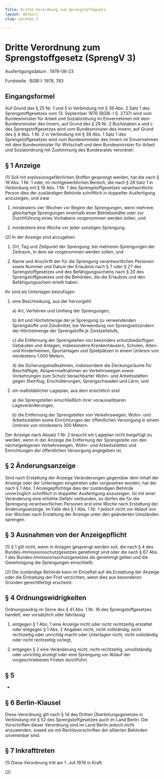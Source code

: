 ```yaml
---
Title: Dritte Verordnung zum Sprengstoffgesetz
layout: default
slug: sprengv_3

---
```


# Dritte Verordnung zum Sprengstoffgesetz (SprengV 3)

Ausfertigungsdatum
:   1978-06-23

Fundstelle
:   BGBl I: 1978, 783



## Eingangsformel

Auf Grund des § 25 Nr. 1 und 5 in Verbindung mit § 39 Abs. 2 Satz 1
des Sprengstoffgesetzes vom 13. September 1976 (BGBl. I S. 2737) wird
vom Bundesminister für Arbeit und Sozialordnung im Einvernehmen mit
dem Bundesminister des Innern,
auf Grund des § 29 Nr. 2 Buchstaben a und c des Sprengstoffgesetzes
wird vom Bundesminister des Innern,
auf Grund des § 4 Abs. 1 Nr. 2 in Verbindung mit § 39 Abs. 1 Satz 1
des Sprengstoffgesetzes wird vom Bundesminister des Innern im
Einvernehmen mit dem Bundesminister für Wirtschaft und dem
Bundesminister für Arbeit und Sozialordnung
mit Zustimmung des Bundesrates verordnet:


## § 1 Anzeige

(1) Soll mit explosionsgefährlichen Stoffen gesprengt werden, hat die
nach § 19 Abs. 1 Nr. 1 oder, im nichtgewerblichen Bereich, die nach §
28 Satz 1 in Verbindung mit § 19 Abs. 1 Nr. 1 des Sprengstoffgesetzes
verantwortliche Person dies der zuständigen Behörde schriftlich in
doppelter Ausfertigung anzuzeigen, und zwar

1.  mindestens vier Wochen vor Beginn der Sprengungen, wenn mehrere
    gleichartige Sprengungen innerhalb einer Betriebsstätte oder zur
    Durchführung eines Vorhabens vorgenommen werden sollen, und


2.  mindestens eine Woche vor jeder sonstigen Sprengung.




(2) In der Anzeige sind anzugeben

1.  Ort, Tag und Zeitpunkt der Sprengung; bei mehreren Sprengungen der
    Zeitraum, in dem sie vorgenommen werden sollen, und


2.  Name und Anschrift der für die Sprengung verantwortlichen Personen
    sowie Nummer und Datum der Erlaubnis nach § 7 oder § 27 des
    Sprengstoffgesetzes und des Befähigungsscheins nach § 20 des
    Sprengstoffgesetzes und die Behörden, die die Erlaubnis und den
    Befähigungsschein erteilt haben.



Ihr sind als Unterlagen beizufügen

1.  eine Beschreibung, aus der hervorgeht

    a)  Art, Verfahren und Umfang der Sprengungen,


    b)  Art und Höchstmenge der je Sprengung zu verwendenden Sprengstoffe und
        Zündmittel, bei Verwendung von Sprengzeitzündern der Höchstmenge der
        Sprengstoffe je Zündzeitstufe,


    c)  die Entfernung der Sprengstellen von besonders schutzbedürftigen
        Gebäuden und Anlagen, insbesondere Krankenhäusern, Schulen, Alten- und
        Kinderheimen, Sportanlagen und Spielplätzen in einem Umkreis von
        mindestens 1.000 Metern,


    d)  die Sicherungsmaßnahmen, insbesondere die Deckungsräume für
        Beschäftigte, Absperrmaßnahmen an Verkehrswegen sowie Vorkehrungen zum
        Schutz benachbarter Wohn- und Arbeitsstätten gegen Steinflug,
        Erschütterungen, Sprengschwaden und Lärm, und





2.  ein maßstäblicher Lageplan, aus dem ersichtlich sind

    a)  die Sprengstellen einschließlich ihrer voraussehbaren
        Lageveränderungen,


    b)  die Entfernung der Sprengstellen von Verkehrswegen, Wohn- und
        Arbeitsstätten sowie Einrichtungen der öffentlichen Versorgung in
        einem Umkreis von mindestens 300 Metern.






Der Anzeige nach Absatz 1 Nr. 2 braucht ein Lageplan nicht beigefügt
zu werden, wenn in der Anzeige die Entfernung der Sprengstelle von den
nächstgelegenen Verkehrswegen, Wohn- und Arbeitsstätten und
Einrichtungen der öffentlichen Versorgung angegeben ist.


## § 2 Änderungsanzeige

Sind nach Erstattung der Anzeige Veränderungen gegenüber dem Inhalt
der Anzeige oder der Unterlagen eingetreten oder vorgesehen worden,
hat der nach § 1 Abs. 1 Anzeigepflichtige dies der zuständigen Behörde
unverzüglich schriftlich in doppelter Ausfertigung anzuzeigen. Ist mit
einer Veränderung eine erhöhte Gefahr verbunden, so dürfen die für die
Sprengung verantwortlichen Personen erst eine Woche nach Erstattung
der Änderungsanzeige, im Falle des § 1 Abs. 1 Nr. 1 jedoch nicht vor
Ablauf von vier Wochen nach Erstattung der Anzeige unter den
geänderten Umständen sprengen.


## § 3 Ausnahmen von der Anzeigepflicht

(1) § 1 gilt nicht, wenn in Anlagen gesprengt werden soll, die nach §
4 des Bundes-Immissionsschutzgesetzes genehmigt sind oder die nach §
67 Abs. 1 des Bundes-Immissionsschutzgesetzes als genehmigt gelten und
die Genehmigung die Sprengungen einschließt.

(2) Die zuständige Behörde kann im Einzelfall auf die Erstattung der
Anzeige oder die Einhaltung der Frist verzichten, wenn dies aus
besonderen Gründen gerechtfertigt erscheint.


## § 4 Ordnungswidrigkeiten

Ordnungswidrig im Sinne des § 41 Abs. 1 Nr. 16 des Sprengstoffgesetzes
handelt, wer vorsätzlich oder fahrlässig

1.  entgegen § 1 Abs. 1 eine Anzeige nicht oder nicht rechtzeitig
    erstattet oder entgegen § 1 Abs. 2 Angaben nicht, nicht vollständig,
    nicht rechtzeitig oder unrichtig macht oder Unterlagen nicht, nicht
    vollständig oder nicht rechtzeitig vorlegt,


2.  entgegen § 2 eine Veränderung nicht, nicht rechtzeitig, unvollständig
    oder unrichtig anzeigt oder eine Sprengung vor Ablauf der
    vorgeschriebenen Fristen durchführt.





## § 5

-


## § 6 Berlin-Klausel

Diese Verordnung gilt nach § 14 des Dritten Überleitungsgesetzes in
Verbindung mit § 52 des Sprengstoffgesetzes auch im Land Berlin. Die
Vorschriften dieser Verordnung sind im Land Berlin jedoch nicht
anzuwenden, soweit sie mit Rechtsvorschriften der alliierten Behörden
unvereinbar sind.


## § 7 Inkrafttreten

(1) Diese Verordnung tritt am 1. Juli 1978 in Kraft.

(2)

